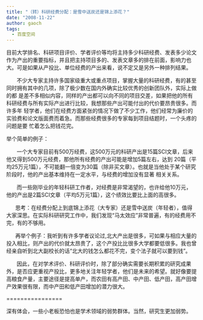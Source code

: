 ```yaml
---
title: "（转）科研经费分配：是雪中送炭还是锦上添花？"
date: "2008-11-22"
author: gaoch
tags:
  - 百度空间
---
```


目前大学排名、科研项目评价、学者评价等均将主持多少科研经费、发表多少论文作为产出的重要指标，并且把主持项目多的、发表文章多的排在前面，影响力也大。可是如果从产投比、单位经费的产出来看，说不定又是另外一种排列结果。

      
不少大专家主持许多国家级重大或重点项目，掌握大量的科研经费，有的甚至同时拥有其中的几项，除了极少数在国内外确实比较优秀的创新团队外，实际上做的都
是差不多相似内容，同样的产出都可以向不同的项目交差，如果把他的所有科研经费与所有实际产出进行比较，我想那些产出可能付出的代价要昂贵很多。而许多年
轻学者，他们在经费方面紧张的情况下做了不少工作，他们经常为廉价的实验费和论文版面费而着急。而那些经费很多的专家每到项目结题时，一个头疼的问题是要
忙着怎么把钱花完。

举个简单的例子：

      
一个大专家目前有500万经费，这500万元的科研产出是15篇SCI文章，后来他又得到500万元经费，那他所有经费的产出可能是增加5篇左右，达到
20篇（平均25万元1篇），不可能翻一倍变为30篇（除非买文章）。也就是当他处于某个研究阶段时，他的产出基本维持在一定水平，与经费的增加没有显著
相关关系。

      
而一些刚毕业的年轻科研工作者，对经费是非常渴望的，也许给他10万元，他的产出是2篇SCI文章（平均5万元1篇），这个绩效比要比上面的高很多。

     
思考：在经费分配上到底锦上添花（大专家）还是雪中送炭（年轻者），值得大家深思。在实际科研研究工作中，我们发现“马太效应”非常普遍，有的经费用不完，有的不够用。

     
再举个例子：我听到有许多学者议论过,北大产出是很多，可如果与相应大量的投入相比，则产出的代价就太昂贵了，这个产投比比很多大学都要低很多。我也曾经亲自听到北大副校长的话“北大的钱怎么都花不完，变个法子就可以要到钱”。

      
因此，在对学术评价、科研评价时，除了部分确实需要长期积累的研究成果外，是否应更重视产投比，更多地关注年轻学者，他们是未来的希望。就好像要提高粮食产量，主要途径是提高单产，而农田有高产田、中产田、低产田，高产田增产效果很有限，而中产田和低产田增加的潜力很大。

================

深有体会，一些小老板恐怕也是学术领域的弱势群体。当然，研究生更加弱势。
